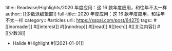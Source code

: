 title:: Readwise/Highlights/2020 年度应用：这 16 款年度应用，和往年不太一样
author:: [[少数派编辑部]]
full-title:: 2020 年度应用：这 16 款年度应用，和往年不太一样
category:: #articles
url:: https://sspai.com/post/64270
tags:: #[[inoreader]] #[[interest]] #[[raindrop]] #[[read]] #[[tech]] #[[关注内容]] #[[少数派]]
- Halide #Highlight #[[2021-01-01]]